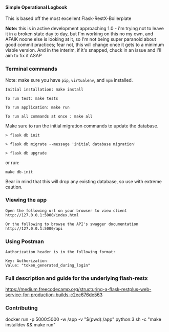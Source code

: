 #### Simple Operational Logbook

This is based off the most excellent Flask-RestX-Boilerplate

**Note:** this is in active development approaching 1.0 - i'm trying not to leave it in a broken state day to day, but I'm working on this no my own, and AFAIK noone else is looking at it, so I'm not being super paranoid about good commit practices; fear not, this will change once it gets to a minimum viable version. And in the interim, if it's snapped, chuck in an issue and I'll aim to fix it ASAP 

### Terminal commands

Note: make sure you have `pip`, `virtualenv`, and `npm` installed.

    Initial installation: make install

    To run test: make tests

    To run application: make run

    To run all commands at once : make all

Make sure to run the initial migration commands to update the database.

    > flask db init

    > flask db migrate --message 'initial database migration'

    > flask db upgrade

or run:

    make db-init

Bear in mind that this will drop any existing database, so use with extreme caution.

### Viewing the app

    Open the following url on your browser to view client
    http://127.0.0.1:5000/index.html

    Or the following to browse the API's swagger documentation
    http://127.0.0.1:5000/api

### Using Postman

    Authorization header is in the following format:

    Key: Authorization
    Value: "token_generated_during_login"

### Full description and guide for the underlying flash-restx

https://medium.freecodecamp.org/structuring-a-flask-restplus-web-service-for-production-builds-c2ec676de563

### Contributing

docker run -p 5000:5000 -w /app -v "$(pwd):/app" python:3 sh -c "make installdev && make run"